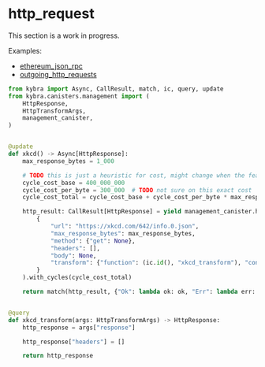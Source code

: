# http_request

This section is a work in progress.

Examples:

-   [ethereum_json_rpc](https://github.com/demergent-labs/kybra/tree/main/examples/ethereum_json_rpc)
-   [outgoing_http_requests](https://github.com/demergent-labs/kybra/tree/main/examples/outgoing_http_requests)

```python
from kybra import Async, CallResult, match, ic, query, update
from kybra.canisters.management import (
    HttpResponse,
    HttpTransformArgs,
    management_canister,
)


@update
def xkcd() -> Async[HttpResponse]:
    max_response_bytes = 1_000

    # TODO this is just a heuristic for cost, might change when the feature is officially released: https://forum.dfinity.org/t/enable-canisters-to-make-http-s-requests/9670/130
    cycle_cost_base = 400_000_000
    cycle_cost_per_byte = 300_000  # TODO not sure on this exact cost
    cycle_cost_total = cycle_cost_base + cycle_cost_per_byte * max_response_bytes

    http_result: CallResult[HttpResponse] = yield management_canister.http_request(
        {
            "url": "https://xkcd.com/642/info.0.json",
            "max_response_bytes": max_response_bytes,
            "method": {"get": None},
            "headers": [],
            "body": None,
            "transform": {"function": (ic.id(), "xkcd_transform"), "context": bytes()},
        }
    ).with_cycles(cycle_cost_total)

    return match(http_result, {"Ok": lambda ok: ok, "Err": lambda err: ic.trap(err)})


@query
def xkcd_transform(args: HttpTransformArgs) -> HttpResponse:
    http_response = args["response"]

    http_response["headers"] = []

    return http_response
```
